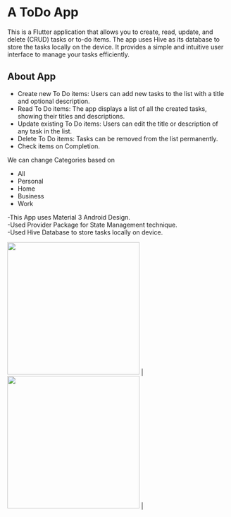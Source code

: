 # A ToDo App

This is a Flutter application that allows you to create, read, update, and delete (CRUD) tasks or to-do items. The app uses Hive as its database to store the tasks locally on the device. It provides a simple and intuitive user interface to manage your tasks efficiently.

## About App
- Create new To Do items: Users can add new tasks to the list with a title and optional description.
- Read To Do items: The app displays a list of all the created tasks, showing their titles and descriptions.
- Update existing To Do items: Users can edit the title or description of any task in the list.
- Delete To Do items: Tasks can be removed from the list permanently.
- Check items on Completion.
  
We can change Categories based on 
  - All
  - Personal
  - Home
  - Business
  - Work
 
-This App uses Material 3 Android Design.<br>
-Used Provider Package for State Management technique.<br>
-Used Hive Database to store tasks locally on device.




<img src="https://github.com/Viki-07/todo/assets/96718201/b3433358-2197-4214-859c-69ee24a75fa7" width="300"> | <img src="https://github.com/Viki-07/todo/assets/96718201/f1193760-814d-4532-a8da-53c94e1434b2" width="300"> |








